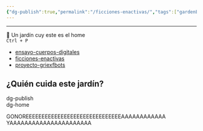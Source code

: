 ```yaml
---
{"dg-publish":true,"permalink":"/ficciones-enactivas/","tags":["gardenEntry"]}
---
```


---

🌱 Un jardín cuy este es el home  
`Ctrl + P`

- [ensayo-cuerpos-digitales](https://ex0d0xa.netlify.app/404)
- [ficciones-enactivas](https://ex0d0xa.netlify.app/404)
- [proyecto-griexfbots](https://ex0d0xa.netlify.app/404)

## ¿Quién cuida este jardín?

dg-publish  
dg-home

GONOREEEEEEEEEEEEEEEEEEEEEEEEEEEEEEAAAAAAAAAAAA YAAAAAAAAAAAAAAAAAAAAAA